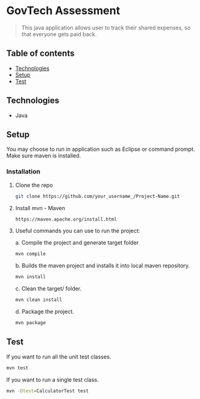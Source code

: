 # GovTech Assessment
> This java application allows user to track their shared expenses, so that everyone gets paid back.

## Table of contents
* [Technologies](#technologies)
* [Setup](#setup)
* [Test](#test)

## Technologies
* Java

## Setup
You may choose to run in application such as Eclipse or command prompt.
Make sure maven is installed.

### Installation

1. Clone the repo
   ```sh
   git clone https://github.com/your_username_/Project-Name.git
   ```
2. Install mvn - Maven
   ```sh
   https://maven.apache.org/install.html
   ```
3. Useful commands you can use to run the project:

   a. Compile the project and generate target folder
   ```sh
   mvn compile
   ```
   b. Builds the maven project and installs it into local maven repository.
   ```sh
   mvn install
   ```
   c. Clean the target/ folder.
   ```sh
   mvn clean install
   ```
   d. Package the project.
   ```sh
   mvn package
   ```

## Test
If you want to run all the unit test classes.
```sh
mvn test
```

If you want to run a single test class.
```sh
mvn -Dtest=CalculatorTest test
```

